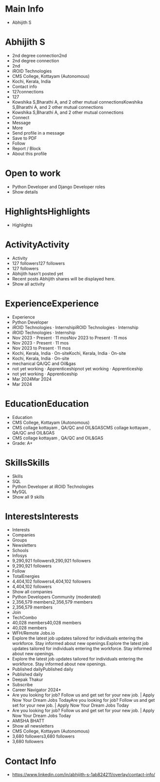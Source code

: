 # Main Info

- Abhijith S

# Abhijith S

- 2nd degree connection2nd
- 2nd degree connection
- 2nd
- iROID Technologies
- CMS College, Kottayam (Autonomous)
- Kochi, Kerala, India
- Contact info
- 127connections
- 127
- Kowshika S,Bharathi A, and 2 other mutual connectionsKowshika S,Bharathi A, and 2 other mutual connections
- Kowshika S,Bharathi A, and 2 other mutual connections
- Connect
- Message
- More
- Send profile in a message
- Save to PDF
- Follow
- Report / Block
- About this profile

# Open to work

- Python Developer and Django Developer roles
- Show details

# HighlightsHighlights

- Highlights

# ActivityActivity

- Activity
- 127 followers127 followers
- 127 followers
- Abhijith hasn’t posted yet
- Recent posts Abhijith shares will be displayed here.
- Show all activity

# ExperienceExperience

- Experience
- Python Developer
- iROID Technologies · InternshipiROID Technologies · Internship
- iROID Technologies · Internship
- Nov 2023 - Present · 11 mosNov 2023 to Present · 11 mos
- Nov 2023 - Present · 11 mos
- Nov 2023 to Present · 11 mos
- Kochi, Kerala, India · On-siteKochi, Kerala, India · On-site
- Kochi, Kerala, India · On-site
- mechanical QA/QC and Oil&gas
- not yet working  · Apprenticeshipnot yet working  · Apprenticeship
- not yet working  · Apprenticeship
- Mar 2024Mar 2024
- Mar 2024

# EducationEducation

- Education
- CMS College, Kottayam (Autonomous)
- CMS collage kottayam , QA/QC and OIL&GASCMS collage kottayam , QA/QC and OIL&GAS
- CMS collage kottayam , QA/QC and OIL&GAS
- Grade: A+

# SkillsSkills

- Skills
- SQL
- Python Developer at iROID Technologies
- MySQL
- Show all 9 skills

# InterestsInterests

- Interests
- Companies
- Groups
- Newsletters
- Schools
- Infosys
- 9,290,921 followers9,290,921 followers
- 9,290,921 followers
- Follow
- TotalEnergies
- 4,404,102 followers4,404,102 followers
- 4,404,102 followers
- Show all companies
- Python Developers Community (moderated)
- 2,356,579 members2,356,579 members
- 2,356,579 members
- Join
- TechCombo
- 40,028 members40,028 members
- 40,028 members
- WFH/Remote Jobs.io
- Explore the latest job updates tailored for individuals entering the workforce. Stay informed about new openings.Explore the latest job updates tailored for individuals entering the workforce. Stay informed about new openings.
- Explore the latest job updates tailored for individuals entering the workforce. Stay informed about new openings.
- Published dailyPublished daily
- Published daily
- Deepak Thakur
- Subscribe
- Career Navigator 2024*
- Are you looking for job? Follow us and get set for your new job. | Apply Now Your Dream Jobs TodayAre you looking for job? Follow us and get set for your new job. | Apply Now Your Dream Jobs Today
- Are you looking for job? Follow us and get set for your new job. | Apply Now Your Dream Jobs Today
- AMISHA BHATT
- Show all newsletters
- CMS College, Kottayam (Autonomous)
- 3,680 followers3,680 followers
- 3,680 followers

# Contact Info

- https://www.linkedin.com/in/abhijith-s-1ab824211/overlay/contact-info/

